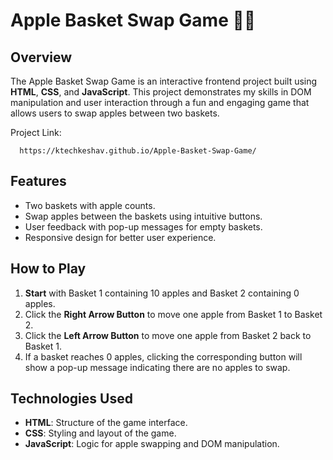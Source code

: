 # Apple Basket Swap Game 🍏🍎

## Overview
The Apple Basket Swap Game is an interactive frontend project built using **HTML**, **CSS**, and **JavaScript**. This project demonstrates my skills in DOM manipulation and user interaction through a fun and engaging game that allows users to swap apples between two baskets.

Project Link:
```
  https://ktechkeshav.github.io/Apple-Basket-Swap-Game/
```

## Features
- Two baskets with apple counts.
- Swap apples between the baskets using intuitive buttons.
- User feedback with pop-up messages for empty baskets.
- Responsive design for better user experience.

## How to Play
1. **Start** with Basket 1 containing 10 apples and Basket 2 containing 0 apples.
2. Click the **Right Arrow Button** to move one apple from Basket 1 to Basket 2.
3. Click the **Left Arrow Button** to move one apple from Basket 2 back to Basket 1.
4. If a basket reaches 0 apples, clicking the corresponding button will show a pop-up message indicating there are no apples to swap.

## Technologies Used
- **HTML**: Structure of the game interface.
- **CSS**: Styling and layout of the game.
- **JavaScript**: Logic for apple swapping and DOM manipulation.
